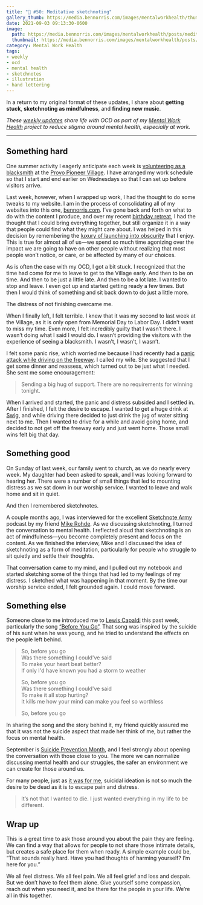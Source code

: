 ```yaml
---
title: "🧠 #50: Meditative sketchnoting"
gallery_thumb: https://media.bennorris.com/images/mentalworkhealth/thumbs/meditative-sketchnotes.jpg
date: 2021-09-03 09:13:30-0600
image: 
  path: https://media.bennorris.com/images/mentalworkhealth/posts/meditative-sketchnotes.jpg
  thumbnail: https://media.bennorris.com/images/mentalworkhealth/posts/thumbnails/meditative-sketchnotes.jpg
category: Mental Work Health
tags:
- weekly
- ocd
- mental health
- sketchnotes
- illustration
- hand lettering
---
```


In a return to my original format of these updates, I share about **getting stuck**, **sketchnoting as mindfulness**, and **finding new music**.

_These [weekly updates](https://bennorris.com/tags/weekly-update/) share life with OCD as part of my [Mental Work Health](https://bennorris.com/mental-work-health) project to reduce stigma around mental health, especially at work._

***


## Something hard

One summer activity I eagerly anticipate each week is [volunteering as a blacksmith](https://bennorris.com/2021/08/12/angrily-pounding-metal) at the [Provo Pioneer Village](http://www.provopioneervillage.org/). I have arranged my work schedule so that I start and end earlier on Wednesdays so that I can set up before visitors arrive.

Last week, however, when I wrapped up work, I had the thought to do some tweaks to my website. I am in the process of consolidating all of my websites into this one, [bennorris.com](https://bennorris.com). I’ve gone back and forth on what to do with the content I produce, and over my recent [birthday retreat](https://bennorris.com/2021/08/20/birthday-getaway), I had the thought that I could bring everything together, but still organize it in a way that people could find what they might care about. I was helped in this decision by remembering the [luxury of launching into obscurity](https://bennorris.com/2016/05/31/the-luxury-of-launching-into-obscurity) that I enjoy. This is true for almost all of us—we spend so much time agonizing over the impact we are going to have on other people without realizing that most people won’t notice, or care, or be affected by many of our choices.

As is often the case with my OCD, I got a bit stuck. I recognized that the time had come for me to leave to get to the Village early. And then to be on time. And then to be just a little late. And then to be a lot late. I wanted to stop and leave. I even got up and started getting ready a few times. But then I would think of something and sit back down to do just a little more.

The distress of not finishing overcame me.

When I finally left, I felt terrible. I knew that it was my second to last week at the Village, as it is only open from Memorial Day to Labor Day. I didn’t want to miss my time. Even more, I felt incredibly guilty that I wasn’t there. I wasn’t doing what I said I would do. I wasn’t providing the visitors with the experience of seeing a blacksmith. I wasn’t, I wasn’t, I wasn’t.

I felt some panic rise, which worried me because I had recently had a [panic attack while driving on the freeway](https://bennorris.com/2021/08/27/panic-on-the-freeway). I called my wife. She suggested that I get some dinner and reassess, which turned out to be just what I needed. She sent me some encouragement:

> Sending a big hug of support. There are no requirements for winning tonight.

When I arrived and started, the panic and distress subsided and I settled in. After I finished, I felt the desire to escape. I wanted to get a huge drink at [Swig](https://www.swignsweets.com/), and while driving there decided to just drink the jug of water sitting next to me. Then I wanted to drive for a while and avoid going home, and decided to not get off the freeway early and just went home. Those small wins felt big that day.


## Something good

On Sunday of last week, our family went to church, as we do nearly every week. My daughter had been asked to speak, and I was looking forward to hearing her. There were a number of small things that led to mounting distress as we sat down in our worship service. I wanted to leave and walk home and sit in quiet.

And then I remembered sketchnotes.

A couple months ago, I was interviewed for the excellent [Sketchnote Army](https://sketchnotearmy.com/) podcast by my friend [Mike Rohde](https://rohdesign.com/). As we discussing sketchnoting, I turned the conversation to mental health. I reflected aloud that sketchnoting is an act of mindfulness—you become completely present and focus on the content. As we finished the interview, Mike and I discussed the idea of sketchnoting as a form of meditation, particularly for people who struggle to sit quietly and settle their thoughts.

That conversation came to my mind, and I pulled out my notebook and started sketching some of the things that had led to my feelings of my distress. I sketched what was happening in that moment. By the time our worship service ended, I felt grounded again. I could move forward.


## Something else

Someone close to me introduced me to [Lewis Capaldi](https://en.wikipedia.org/wiki/Lewis_Capaldi) this past week, particularly the song [“Before You Go”](https://en.wikipedia.org/wiki/Before_You_Go_(Lewis_Capaldi_song)). That song was inspired by the suicide of his aunt when he was young, and he tried to understand the effects on the people left behind.

> So, before you go  
> Was there something I could've said  
> To make your heart beat better?  
> If only I'd have known you had a storm to weather
> 
> So, before you go  
> Was there something I could've said  
> To make it all stop hurting?  
> It kills me how your mind can make you feel so worthless
> 
> So, before you go

In sharing the song and the story behind it, my friend quickly assured me that it was not the suicide aspect that made her think of me, but rather the focus on mental health.

September is [Suicide Prevention Month](https://www.nami.org/Get-Involved/Awareness-Events/Suicide-Prevention-Awareness-Month), and I feel strongly about opening the conversation with those close to you. The more we can normalize discussing mental health and our struggles, the safer an environment we can create for those around us.

For many people, just as [it was for me](https://bennorris.com/2021/08/12/angrily-pounding-metal), suicidal ideation is not so much the desire to be dead as it is to escape pain and distress.

> It’s not that I wanted to die. I just wanted everything in my life to be different.


## Wrap up

This is a great time to ask those around you about the pain they are feeling. We can find a way that allows for people to not share those intimate details, but creates a safe place for them when ready. A simple example could be, “That sounds really hard. Have you had thoughts of harming yourself? I’m here for you.”

We all feel distress. We all feel pain. We all feel grief and loss and despair. But we don’t have to feel them alone. Give yourself some compassion, reach out when you need it, and be there for the people in your life. We’re all in this together.


